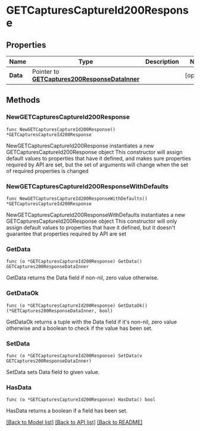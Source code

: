 # GETCapturesCaptureId200Response

## Properties

Name | Type | Description | Notes
------------ | ------------- | ------------- | -------------
**Data** | Pointer to [**GETCaptures200ResponseDataInner**](GETCaptures200ResponseDataInner.md) |  | [optional] 

## Methods

### NewGETCapturesCaptureId200Response

`func NewGETCapturesCaptureId200Response() *GETCapturesCaptureId200Response`

NewGETCapturesCaptureId200Response instantiates a new GETCapturesCaptureId200Response object
This constructor will assign default values to properties that have it defined,
and makes sure properties required by API are set, but the set of arguments
will change when the set of required properties is changed

### NewGETCapturesCaptureId200ResponseWithDefaults

`func NewGETCapturesCaptureId200ResponseWithDefaults() *GETCapturesCaptureId200Response`

NewGETCapturesCaptureId200ResponseWithDefaults instantiates a new GETCapturesCaptureId200Response object
This constructor will only assign default values to properties that have it defined,
but it doesn't guarantee that properties required by API are set

### GetData

`func (o *GETCapturesCaptureId200Response) GetData() GETCaptures200ResponseDataInner`

GetData returns the Data field if non-nil, zero value otherwise.

### GetDataOk

`func (o *GETCapturesCaptureId200Response) GetDataOk() (*GETCaptures200ResponseDataInner, bool)`

GetDataOk returns a tuple with the Data field if it's non-nil, zero value otherwise
and a boolean to check if the value has been set.

### SetData

`func (o *GETCapturesCaptureId200Response) SetData(v GETCaptures200ResponseDataInner)`

SetData sets Data field to given value.

### HasData

`func (o *GETCapturesCaptureId200Response) HasData() bool`

HasData returns a boolean if a field has been set.


[[Back to Model list]](../README.md#documentation-for-models) [[Back to API list]](../README.md#documentation-for-api-endpoints) [[Back to README]](../README.md)


